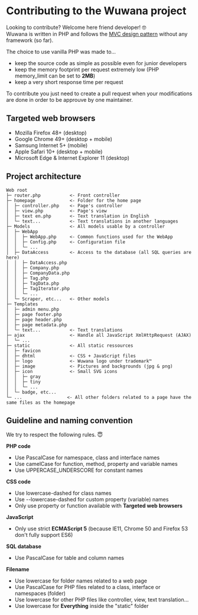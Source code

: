 # Contributing to the Wuwana project

Looking to contribute? Welcome here friend developer! 🤓  
Wuwana is written in PHP and follows the [MVC design pattern](https://en.wikipedia.org/wiki/Model–view–controller) without any framework (so far).

The choice to use vanilla PHP was made to...

- keep the source code as simple as possible even for junior developers
- keep the memory footprint per request extremely low (PHP memory_limit can be set to **2MB**)
- keep a very short response time per request

To contribute you just need to create a pull request when your modifications are done in order to be approuve by one maintainer.

## Targeted web browsers

- Mozilla Firefox 48+ (desktop)
- Google Chrome 49+ (desktop + mobile)
- Samsung Internet 5+ (mobile)
- Apple Safari 10+ (desktop + mobile)
- Microsoft Edge & Internet Explorer 11 (desktop)

## Project architecture

```
Web root
├─ router.php           <- Front controller
├─ homepage             <- Folder for the home page
│  ├─ controller.php    <- Page's controller
│  ├─ view.php          <- Page's view
│  ├─ text en.php       <- Text translation in English
│  └─ text...           <- Text translations in another languages
├─ Models               <- All models usable by a controller
│  ├─ WebApp
│  │  ├─ WebApp.php     <- Common functions used for the WebApp
│  │  ├─ Config.php     <- Configuration file
│  │  └─ ...
│  ├─ DataAccess        <- Access to the database (all SQL queries are here)
│  │  ├─ DataAccess.php
│  │  ├─ Company.php
│  │  ├─ CompanyData.php
│  │  ├─ Tag.php
│  │  ├─ TagData.php
│  │  ├─ TagIterator.php
│  │  └─ ...
│  └─ Scraper, etc...   <- Other models
├─ Templates
│  ├─ admin menu.php
│  ├─ page footer.php
│  ├─ page header.php
│  ├─ page metadata.php
│  └─ text...           <- Text translations
├─ ajax                 <- Handle all JavaScript XmlHttpRequest (AJAX)
│  └─ ...
├─ static               <- All static ressources
│  ├─ favicon
│  ├─ dhtml             <- CSS + JavaScript files
│  ├─ logo              <- Wuwana logo under trademark™
│  ├─ image             <- Pictures and backgrounds (jpg & png)
│  ├─ icon              <- Small SVG icons
│  │  ├─ gray
│  │  ├─ tiny
│  │  └─ ...
│  └─ badge, etc...
└─ ...                 <- All other folders related to a page have the same files as the homepage
```

## Guideline and naming convention

We try to respect the following rules. 😇

**PHP code**

- Use PascalCase for namespace, class and interface names
- Use camelCase for function, method, property and variable names
- Use UPPERCASE_UNDERSCORE for constant names

**CSS code**

- Use lowercase-dashed for class names
- Use --lowercase-dashed for custom property (variable) names
- Only use property or function available with **Targeted web browsers**

**JavaScript**

- Only use strict **ECMAScript 5** (because IE11, Chrome 50 and Firefox 53 don't fully support ES6)

**SQL database**

- Use PascalCase for table and column names

**Filename**

- Use lowercase for folder names related to a web page
- Use PascalCase for PHP files related to a class, interface or namespaces (folder)
- Use lowercase for other PHP files like controller, view, text translation...
- Use lowercase for **Everything** inside the "static" folder